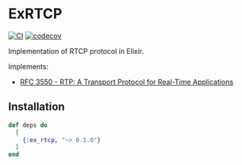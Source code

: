 # ExRTCP

[![CI](https://img.shields.io/github/actions/workflow/status/elixir-webrtc/ex_rtcp/ci.yml?logo=github&label=CI)](https://github.com/elixir-webrtc/ex_rtcp/actions/workflows/ci.yml)
[![codecov](https://codecov.io/gh/elixir-webrtc/ex_rtcp/graph/badge.svg?token=E98NHC8B00)](https://codecov.io/gh/elixir-webrtc/ex_rtcp)

Implementation of RTCP protocol in Elixir. 

Implements:
- [RFC 3550 - RTP: A Transport Protocol for Real-Time Applications](https://datatracker.ietf.org/doc/html/rfc3550)

## Installation

```elixir
def deps do
  [
    {:ex_rtcp, "~> 0.1.0"}
  ]
end
```


